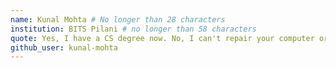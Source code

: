 ```yaml
---
name: Kunal Mohta # No longer than 28 characters
institution: BITS Pilani # no longer than 58 characters
quote: Yes, I have a CS degree now. No, I can't repair your computer or hack that FB account. # no longer than 100 characters, avoid using quotes(") to guarantee the format remains the same.
github_user: kunal-mohta
---
```

